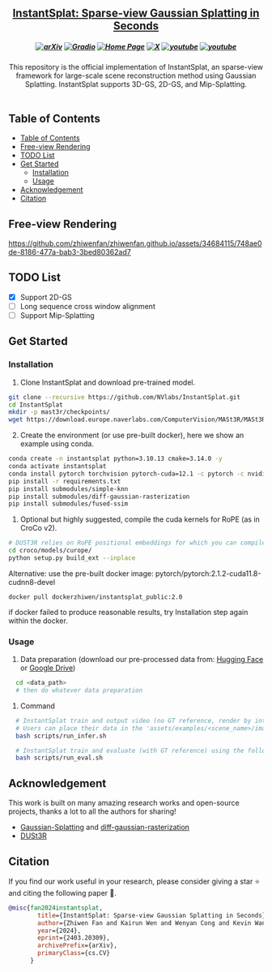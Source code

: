 
<h2 align="center"> <a href="https://arxiv.org/abs/2403.20309">InstantSplat: Sparse-view <a href="https://arxiv.org/abs/2403.20309"> Gaussian Splatting in Seconds </a>

<h5 align="center">

[![arXiv](https://img.shields.io/badge/Arxiv-2403.20309-b31b1b.svg?logo=arXiv)](https://arxiv.org/abs/2403.20309) [![Gradio](https://img.shields.io/badge/%F0%9F%A4%97%20Hugging%20Face-Spaces-blue)](https://huggingface.co/spaces/kairunwen/InstantSplat) 
[![Home Page](https://img.shields.io/badge/Project-Website-green.svg)](https://instantsplat.github.io/) [![X](https://img.shields.io/badge/-Twitter@Zhiwen%20Fan%20-black?logo=twitter&logoColor=1D9BF0)](https://x.com/WayneINR/status/1774625288434995219)  [![youtube](https://img.shields.io/badge/Demo_Video-E33122?logo=Youtube)](https://youtu.be/fxf_ypd7eD8) [![youtube](https://img.shields.io/badge/Tutorial_Video-E33122?logo=Youtube)](https://www.youtube.com/watch?v=JdfrG89iPOA&t=347s)
</h5>

<div align="center">
This repository is the official implementation of InstantSplat, an sparse-view framework for large-scale scene reconstruction method using Gaussian Splatting.
InstantSplat supports 3D-GS, 2D-GS, and Mip-Splatting.
</div>
<br>

## Table of Contents

- [Table of Contents](#table-of-contents)
- [Free-view Rendering](#free-view-rendering)
- [TODO List](#todo-list)
- [Get Started](#get-started)
  - [Installation](#installation)
  - [Usage](#usage)
- [Acknowledgement](#acknowledgement)
- [Citation](#citation)


## Free-view Rendering
https://github.com/zhiwenfan/zhiwenfan.github.io/assets/34684115/748ae0de-8186-477a-bab3-3bed80362ad7

## TODO List
- [x] Support 2D-GS
- [ ] Long sequence cross window alignment
- [ ] Support Mip-Splatting

## Get Started

### Installation
1. Clone InstantSplat and download pre-trained model.
```bash
git clone --recursive https://github.com/NVlabs/InstantSplat.git
cd InstantSplat
mkdir -p mast3r/checkpoints/
wget https://download.europe.naverlabs.com/ComputerVision/MASt3R/MASt3R_ViTLarge_BaseDecoder_512_catmlpdpt_metric.pth -P mast3r/checkpoints/
```

2. Create the environment (or use pre-built docker), here we show an example using conda.
```bash
conda create -n instantsplat python=3.10.13 cmake=3.14.0 -y
conda activate instantsplat
conda install pytorch torchvision pytorch-cuda=12.1 -c pytorch -c nvidia  # use the correct version of cuda for your system
pip install -r requirements.txt
pip install submodules/simple-knn
pip install submodules/diff-gaussian-rasterization
pip install submodules/fused-ssim
```

1. Optional but highly suggested, compile the cuda kernels for RoPE (as in CroCo v2).
```bash
# DUST3R relies on RoPE positional embeddings for which you can compile some cuda kernels for faster runtime.
cd croco/models/curope/
python setup.py build_ext --inplace
```

Alternative: use the pre-built docker image: pytorch/pytorch:2.1.2-cuda11.8-cudnn8-devel
```
docker pull dockerzhiwen/instantsplat_public:2.0
```
if docker failed to produce reasonable results, try Installation step again within the docker.

### Usage
1. Data preparation (download our pre-processed data from: [Hugging Face](https://huggingface.co/datasets/kairunwen/InstantSplat) or [Google Drive](https://drive.google.com/file/d/1Z17tIgufz7-eZ-W0md_jUlxq89CD1e5s/view))
```bash
  cd <data_path>
  # then do whatever data preparation
```

1. Command
```bash
  # InstantSplat train and output video (no GT reference, render by interpolation) using the following command.
  # Users can place their data in the 'assets/examples/<scene_name>/images' folder and run the following command directly.
  bash scripts/run_infer.sh

  # InstantSplat train and evaluate (with GT reference) using the following command.
  bash scripts/run_eval.sh
```

## Acknowledgement

This work is built on many amazing research works and open-source projects, thanks a lot to all the authors for sharing!

- [Gaussian-Splatting](https://github.com/graphdeco-inria/gaussian-splatting) and [diff-gaussian-rasterization](https://github.com/graphdeco-inria/diff-gaussian-rasterization)
- [DUSt3R](https://github.com/naver/dust3r)

## Citation
If you find our work useful in your research, please consider giving a star :star: and citing the following paper :pencil:.

```bibTeX
@misc{fan2024instantsplat,
        title={InstantSplat: Sparse-view Gaussian Splatting in Seconds},
        author={Zhiwen Fan and Kairun Wen and Wenyan Cong and Kevin Wang and Jian Zhang and Xinghao Ding and Danfei Xu and Boris Ivanovic and Marco Pavone and Georgios Pavlakos and Zhangyang Wang and Yue Wang},
        year={2024},
        eprint={2403.20309},
        archivePrefix={arXiv},
        primaryClass={cs.CV}
      }
```
